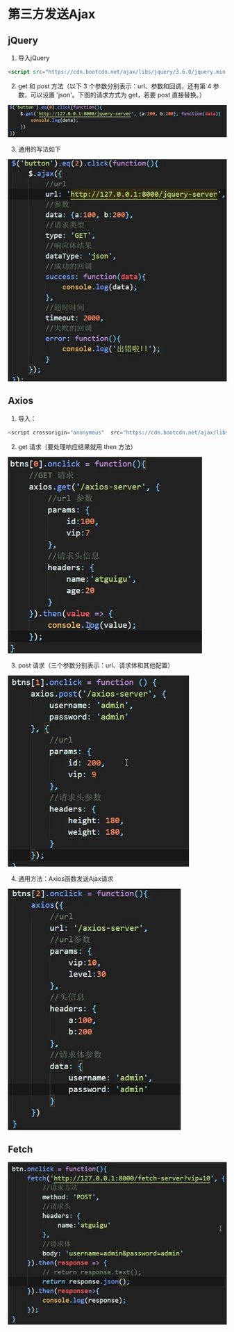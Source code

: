 # 第三方发送Ajax

## jQuery

1. 导入jQuery

```html
<script src="https://cdn.bootcdn.net/ajax/libs/jquery/3.6.0/jquery.min.js"></script>
```

2. get 和 post 方法（以下 3 个参数分别表示：url、参数和回调，还有第 4 参数，可以设置 'json'。下图的请求方式为 get，若要 post 直接替换。）

  ![](/images/ajax4.png)

3. 通用的写法如下

  ![](/images/ajax5.png)

## Axios

1. 导入：

```js
<script crossorigin="anonymous"  src="https://cdn.bootcdn.net/ajax/libs/axios/0.27.2/axios.js"></script>
```

2. get 请求（要处理响应结果就用 then 方法）

  ![](/images/ajax6.png)

3. post 请求（三个参数分别表示：url、请求体和其他配置）

  ![](/images/ajax7.png)

4. 通用方法：Axios函数发送Ajax请求

  ![](/images/ajax8.png)

## Fetch

  ![](/images/ajax9.png)
